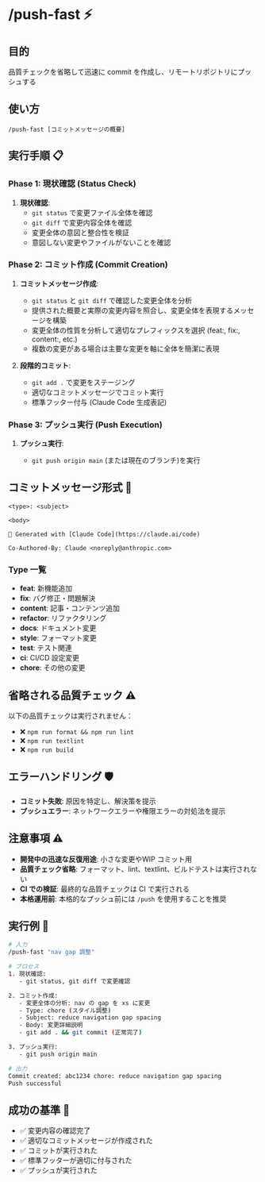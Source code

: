# /push-fast ⚡

## 目的

品質チェックを省略して迅速に commit を作成し、リモートリポジトリにプッシュする

## 使い方

`/push-fast [コミットメッセージの概要]`

## 実行手順 📋

### Phase 1: 現状確認 (Status Check)

1. **現状確認**:
   - `git status` で変更ファイル全体を確認
   - `git diff` で変更内容全体を確認
   - 変更全体の意図と整合性を検証
   - 意図しない変更やファイルがないことを確認

### Phase 2: コミット作成 (Commit Creation)

1. **コミットメッセージ作成**:

   - `git status` と `git diff` で確認した変更全体を分析
   - 提供された概要と実際の変更内容を照合し、変更全体を表現するメッセージを構築
   - 変更全体の性質を分析して適切なプレフィックスを選択 (feat:, fix:, content:, etc.)
   - 複数の変更がある場合は主要な変更を軸に全体を簡潔に表現

2. **段階的コミット**:

   - `git add .` で変更をステージング
   - 適切なコミットメッセージでコミット実行
   - 標準フッター付与 (Claude Code 生成表記)

### Phase 3: プッシュ実行 (Push Execution)

1. **プッシュ実行**:

   - `git push origin main` (または現在のブランチ)を実行

## コミットメッセージ形式 📏

```
<type>: <subject>

<body>

🤖 Generated with [Claude Code](https://claude.ai/code)

Co-Authored-By: Claude <noreply@anthropic.com>
```

### Type 一覧

- **feat**: 新機能追加
- **fix**: バグ修正・問題解決
- **content**: 記事・コンテンツ追加
- **refactor**: リファクタリング
- **docs**: ドキュメント変更
- **style**: フォーマット変更
- **test**: テスト関連
- **ci**: CI/CD 設定変更
- **chore**: その他の変更

## 省略される品質チェック ⚠️

以下の品質チェックは実行されません：

- ❌ `npm run format && npm run lint`
- ❌ `npm run textlint`
- ❌ `npm run build`

## エラーハンドリング 🛡️

- **コミット失敗**: 原因を特定し、解決策を提示
- **プッシュエラー**: ネットワークエラーや権限エラーの対処法を提示

## 注意事項 ⚠️

- **開発中の迅速な反復用途**: 小さな変更やWIP コミット用
- **品質チェック省略**: フォーマット、lint、textlint、ビルドテストは実行されない
- **CI での検証**: 最終的な品質チェックは CI で実行される
- **本格運用前**: 本格的なプッシュ前には `/push` を使用することを推奨

## 実行例 💫

```bash
# 入力
/push-fast "nav gap 調整"

# プロセス
1. 現状確認:
   - git status, git diff で変更確認

2. コミット作成:
   - 変更全体の分析: nav の gap を xs に変更
   - Type: chore (スタイル調整)
   - Subject: reduce navigation gap spacing
   - Body: 変更詳細説明
   - git add . && git commit (正常完了)

3. プッシュ実行:
   - git push origin main

# 出力
Commit created: abc1234 chore: reduce navigation gap spacing
Push successful
```

## 成功の基準 🎯

- ✅ 変更内容の確認完了
- ✅ 適切なコミットメッセージが作成された
- ✅ コミットが実行された
- ✅ 標準フッターが適切に付与された
- ✅ プッシュが実行された
